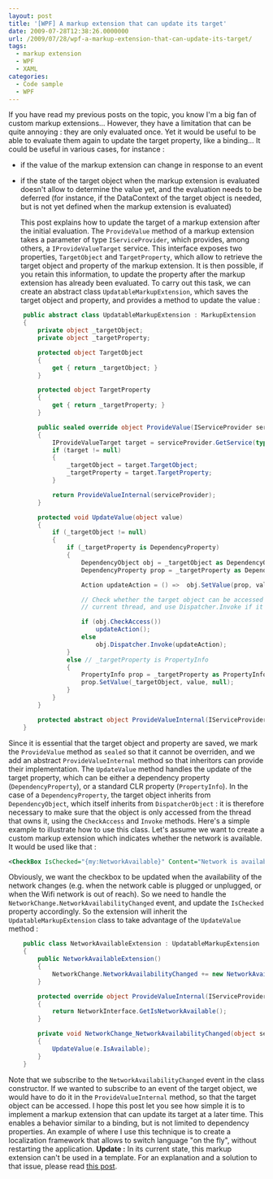 ```yaml
---
layout: post
title: '[WPF] A markup extension that can update its target'
date: 2009-07-28T12:38:26.0000000
url: /2009/07/28/wpf-a-markup-extension-that-can-update-its-target/
tags:
  - markup extension
  - WPF
  - XAML
categories:
  - Code sample
  - WPF
---
```


If you have read my previous posts on the topic, you know I'm a big fan of custom markup extensions... However, they have a limitation that can be quite annoying : they are only evaluated once. Yet it would be useful to be able to evaluate them again to update the target property, like a binding... It could be useful in various cases, for instance : 
- if the value of the markup extension can change in response to an event
- if the state of the target object when the markup extension is evaluated doesn't allow to determine the value yet, and the evaluation needs to be deferred (for instance, if the DataContext of the target object is needed, but is not yet defined when the markup extension is evaluated)

  This post explains how to update the target of a markup extension after the initial evaluation.  The  `ProvideValue` method of a markup extension takes a parameter of type `IServiceProvider`, which provides, among others, a `IProvideValueTarget` service. This interface exposes two properties, `TargetObject` and `TargetProperty`, which allow to retrieve the target object and property of the markup extension. It is then possible, if you retain this information, to update the property after the markup extension has already been evaluated.  To carry out this task, we can create an abstract class `UpdatableMarkupExtension`, which saves the target object and property, and provides a method to update the value :  
```csharp
    public abstract class UpdatableMarkupExtension : MarkupExtension
    {
        private object _targetObject;
        private object _targetProperty;

        protected object TargetObject
        {
            get { return _targetObject; }
        }

        protected object TargetProperty
        {
            get { return _targetProperty; }
        }

        public sealed override object ProvideValue(IServiceProvider serviceProvider)
        {
            IProvideValueTarget target = serviceProvider.GetService(typeof(IProvideValueTarget)) as IProvideValueTarget;
            if (target != null)
            {
                _targetObject = target.TargetObject;
                _targetProperty = target.TargetProperty;
            }

            return ProvideValueInternal(serviceProvider);
        }

        protected void UpdateValue(object value)
        {
            if (_targetObject != null)
            {
                if (_targetProperty is DependencyProperty)
                {
                    DependencyObject obj = _targetObject as DependencyObject;
                    DependencyProperty prop = _targetProperty as DependencyProperty;

                    Action updateAction = () =>  obj.SetValue(prop, value);

                    // Check whether the target object can be accessed from the
                    // current thread, and use Dispatcher.Invoke if it can't

                    if (obj.CheckAccess())
                        updateAction();
                    else
                        obj.Dispatcher.Invoke(updateAction);
                }
                else // _targetProperty is PropertyInfo
                {
                    PropertyInfo prop = _targetProperty as PropertyInfo;
                    prop.SetValue(_targetObject, value, null);
                }
            }
        }

        protected abstract object ProvideValueInternal(IServiceProvider serviceProvider);
    }
```
  Since it is essential that the target object and property are saved, we mark the `ProvideValue` method as `sealed` so that it cannot be overriden, and we add an abstract `ProvideValueInternal` method so that inheritors can provide their implementation.  The `UpdateValue` method handles the update of the target property, which can be either a dependency property (`DependencyProperty`), or a standard CLR property (`PropertyInfo`). In the case of a `DependencyProperty`, the target object inherits from `DependencyObject`, which itself inherits from `DispatcherObject` : it is therefore necessary to make sure that the object is only accessed from the thread that owns it, using the `CheckAccess` and `Invoke` methods.  Here's a simple example to illustrate how to use this class. Let's assume we want to create a custom markup extension which indicates whether the network is available. It would be used like that :  
```xml
<CheckBox IsChecked="{my:NetworkAvailable}" Content="Network is available" />
```
  Obviously, we want the checkbox to be updated when the availability of the network changes (e.g. when the network cable is plugged or unplugged, or when the Wifi network is out of reach). So we need to handle the `NetworkChange.NetworkAvailabilityChanged` event, and update the `IsChecked` property accordingly. So the extension will inherit the `UpdatableMarkupExtension` class to take advantage of the `UpdateValue` method :  
```csharp
    public class NetworkAvailableExtension : UpdatableMarkupExtension
    {
        public NetworkAvailableExtension()
        {
            NetworkChange.NetworkAvailabilityChanged += new NetworkAvailabilityChangedEventHandler(NetworkChange_NetworkAvailabilityChanged);
        }

        protected override object ProvideValueInternal(IServiceProvider serviceProvider)
        {
            return NetworkInterface.GetIsNetworkAvailable();
        }

        private void NetworkChange_NetworkAvailabilityChanged(object sender, NetworkAvailabilityEventArgs e)
        {
            UpdateValue(e.IsAvailable);
        }
    }
```
  Note that we subscribe to the `NetworkAvailabilityChanged` event in the class constructor. If we wanted to subscribe to an event of the target object, we would have to do it in the `ProvideValueInternal` method, so that the target object can be accessed.  I hope this post let you see how simple it is to implement a markup extension that can update its target at a later time. This enables a behavior similar to a binding, but is not limited to dependency properties. An example of where I use this technique is to create a localization framework that allows to switch language "on the fly", without restarting the application.   **Update :** In its current state, this markup extension can't be used in a template. For an explanation and a solution to that issue, please read [this post](http://www.thomaslevesque.com/2009/08/23/wpf-markup-extensions-and-templates/).

